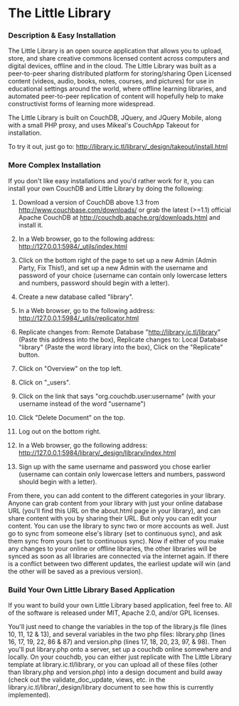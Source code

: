 # The Little Library

### Description & Easy Installation

The Little Library is an open source application that allows you to upload, store, and share creative commons licensed content across computers and digital devices, offline and in the cloud. The Little Library was built as a peer-to-peer sharing distributed platform for storing/sharing Open Licensed content (videos, audio, books, notes, courses, and pictures) for use in educational settings around the world, where offline learning libraries, and automated peer-to-peer replication of content will hopefully help to make constructivist forms of learning more widespread. 

The Little Library is built on CouchDB, JQuery, and JQuery Mobile, along with a small PHP proxy, and uses Mikeal's CouchApp Takeout for installation. 

To try it out, just go to: http://library.ic.tl/library/_design/takeout/install.html

### More Complex Installation

If you don't like easy installations and you'd rather work for it, you can install your own CouchDB and Little Library by doing the following:

1.  Download a version of CouchDB above 1.3 from http://www.couchbase.com/downloads/ or grab the latest (>=1.1) official Apache CouchDB at http://couchdb.apache.org/downloads.html and install it.

2.	In a Web browser, go to the following address: http://127.0.0.1:5984/_utils/index.html

3.	Click on the bottom right of the page to set up a new Admin (Admin Party, Fix This!), and set up a new Admin with the username and password of your choice (username can contain only lowercase letters and numbers, password should begin with a letter).

4.	Create a new database called "library".

5.	In a Web browser, go to the following address: http://127.0.0.1:5984/_utils/replicator.html 

6.	Replicate changes from: Remote Database "http://library.ic.tl/library" (Paste this address into the box), Replicate changes to: Local Database "library" (Paste the word library into the box), Click on the "Replicate" button.

7.	Click on "Overview" on the top left.

8.	Click on "_users".

9.	Click on the link that says "org.couchdb.user:username" (with your username instead of the word "username")

10.	Click "Delete Document" on the top.

11.	Log out on the bottom right.

12.	In a Web browser, go the following address: http://127.0.0.1:5984/library/_design/library/index.html

13.	Sign up with the same username and password you chose earlier (username can contain only lowercase letters and numbers, password should begin with a letter).

From there, you can add content to the different categories in your library. Anyone can grab content from your library with just your online database URL (you'll find this URL on the about.html page in your library), and can share content with you by sharing their URL. But only you can edit your content. You can use the library to sync two or more accounts as well. Just go to sync from someone else's library (set to continuous sync), and ask them sync from yours (set to continuous sync). Now if either of you make any changes to your online or offline libraries, the other libraries will be synced as soon as all libraries are connected via the internet again. If there is a conflict between two different updates, the earliest update will win (and the other will be saved as a previous version). 

### Build Your Own Little Library Based Application

If you want to build your own Little Library based application, feel free to. All of the software is released under MIT, Apache 2.0, and/or GPL licenses. 

You'll just need to change the variables in the top of the library.js file (lines 10, 11, 12 & 13), and several variables in the two php files: library.php (lines 16, 17, 19, 22, 86 & 87) and  version.php (lines 17, 18, 20, 23, 97, & 98). Then you'll put library.php onto a server, set up a couchdb online somewhere and locally. On your couchdb, you can either just replicate with The Little Library template at library.ic.tl/library, or you can upload all of these files (other than library.php and version.php) into a design document and build away (check out the validate_doc_update, views, etc. in the library.ic.tl/librar/_design/library document to see how this is currently implemented). 